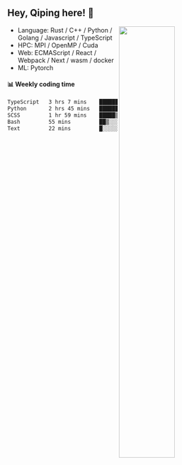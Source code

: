 

## Hey, Qiping here! :wave:

[<img align="right" width="50%" src="https://github-readme-stats.vercel.app/api?username=ppppqp&theme=dark&show_icons=true">](https://metrics.lecoq.io/ppppqp?template=classic)



-   Language: Rust / C++ / Python / Golang / Javascript / TypeScript
-   HPC: MPI / OpenMP / Cuda
-   Web: ECMAScript / React / Webpack / Next / wasm / docker
-   ML: Pytorch



#### :bar_chart: Weekly coding time

<!--START_SECTION:waka-->

```txt
TypeScript   3 hrs 7 mins    ████████▒░░░░░░░░░░░░░░░░   33.60 %
Python       2 hrs 45 mins   ███████▒░░░░░░░░░░░░░░░░░   29.73 %
SCSS         1 hr 59 mins    █████▒░░░░░░░░░░░░░░░░░░░   21.44 %
Bash         55 mins         ██▒░░░░░░░░░░░░░░░░░░░░░░   09.90 %
Text         22 mins         █░░░░░░░░░░░░░░░░░░░░░░░░   03.99 %
```

<!--END_SECTION:waka-->

